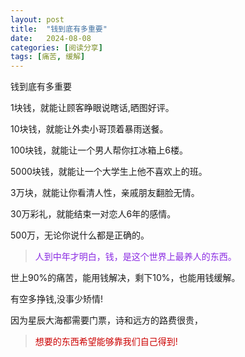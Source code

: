 ```yaml
---
layout: post
title:  "钱到底有多重要"
date:   2024-08-08
categories: [阅读分享]
tags: [痛苦, 缓解]  
---
```


钱到底有多重要

1块钱，就能让顾客睁眼说瞎话,晒图好评。

10块钱，就能让外卖小哥顶着暴雨送餐。

100块钱，就能让一个男人帮你扛冰箱上6楼。

5000块钱，就能让一个大学生上他不喜欢上的班。

3万块，就能让你看清人性，亲戚朋友翻脸无情。


30万彩礼，就能结束一对恋人6年的感情。

500万，无论你说什么都是正确的。

>  <font color="#8a2be2">人到中年才明白，钱，是这个世界上最养人的东西。</font> 

世上90%的痛苦，能用钱解决，剩下10%，也能用钱缓解。

<p class="rainbow-text-animated">有空多挣钱,没事少矫情!</p>

<p class="rainbow-text">因为星辰大海都需要门票，诗和远方的路费很贵，</p>

>  <font color="#cc0000">想要的东西希望能够靠我们自己得到!</font> 

